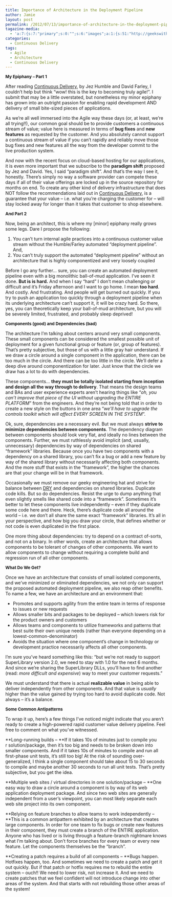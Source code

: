 ```yaml
---
title: Importance of Architecture in the Deployment Pipeline
author: Jamie
layout: post
permalink: /2012/07/13/importance-of-architecture-in-the-deployment-pipeline/
tagazine-media:
  - 'a:7:{s:7:"primary";s:0:"";s:6:"images";a:1:{s:51:"http://geekswithblogs.net/jkurtz/aggbug/146581.aspx";a:6:{s:8:"file_url";s:51:"http://geekswithblogs.net/jkurtz/aggbug/146581.aspx";s:5:"width";s:1:"1";s:6:"height";s:1:"1";s:4:"type";s:5:"image";s:4:"area";s:1:"1";s:9:"file_path";s:0:"";}}s:6:"videos";a:0:{}s:11:"image_count";s:1:"1";s:6:"author";s:8:"37758482";s:7:"blog_id";s:8:"38292748";s:9:"mod_stamp";s:19:"2012-07-15 01:54:42";}'
categories:
  - Continuous Delivery
tags:
  - Agile
  - Architecture
  - Continuous Delivery
---
```

**<span style="font-size: small;">My Epiphany – Part 1</span>**

After reading <a href="http://www.amazon.com/Continuous-Delivery-Deployment-Automation-Addison-Wesley/dp/0321601912/ref=sr_1_1?ie=UTF8&qid=1313687382&sr=8-1" target="_blank">Continuous Delivery</a>, by Jez Humble and David Farley, I couldn’t help but think “wow! this is the key to becoming truly agile!”. I submit that may be a little overstated, but nonetheless my minor epiphany has grown into an outright passion for enabling rapid development AND delivery of small bite-sized pieces of applications.

As we’re all well immersed into the Agile way these days (or, at least, we’re all trying!!), our common goal should be to provide customers a continuous stream of value; value here is measured in terms of **bug fixes** and **new features** as requested by the customer. And you absolutely cannot support a continuous stream of value if you can’t rapidly and reliably move those bug fixes and new features all the way from the developer commit to the live production system.

And now with the recent focus on cloud-based hosting for our applications, it is even more important that we subscribe to the **paradigm shift** proposed by Jez and David. Yes, I said “paradigm shift”. And that’s the way I see it, honestly. There’s simply no way a software provider can compete these days if all of their value offerings are locked up in the source repository for months on end. To create any other kind of delivery infrastructure that does NOT follow the recommendations laid out in <a href="http://www.amazon.com/Continuous-Delivery-Deployment-Automation-Addison-Wesley/dp/0321601912/ref=sr_1_1?ie=UTF8&qid=1313687382&sr=8-1" target="_blank">Continuous Delivery</a>, is a guarantee that your value – i.e. what you’re charging the customer for – will stay locked away for longer than it takes that customer to shop elsewhere.

**<span style="font-size: small;">And Part 2</span>**

Now, being an architect, this is where my [minor] epiphany really grows some legs. Dare I propose the following:

  1. You can’t turn internal agile practices into a continuous customer value stream without the Humble/Farley automated “deployment pipeline”. And,
  2. You can’t truly support the automated “deployment pipeline” without an architecture that is highly componentized and very loosely coupled

Before I go any further… sure, you can create an automated deployment pipeline even with a big monolithic ball-of-mud application. I’ve seen it done. **But is is hard.** And when I say “hard” I don’t mean challenging or difficult and it’s Friday afternoon and I want to go home. I mean **too hard**. And costly. And frustrating. And people will get burned out quickly. If you try to push an application too quickly through a deployment pipeline when its underlying architecture can’t support it, it will be crazy hard. So there, yes, you can theoretically keep your ball-of-mud architecture, but you will be severely limited, frustrated, and probably sleep deprived!

**<span style="font-size: small;">Components (good) and Dependencies (bad)</span>**

The architecture I’m talking about centers around very small components. These small components can be considered the smallest possible unit of deployment for a given functional group or feature (or, group of features). That’s pretty subjective, but those of us with a little gray hair understand. If we draw a circle around a single component in the application, there can be too much in the circle. And there can be too little in the circle. We’ll defer a deep dive around componentization for later. Just know that the circle we draw has a lot to do with dependencies.

These components… **they must be totally isolated starting from inception and design all the way through to delivery**. That means the design teams and BAs and user experience experts aren’t hearing things like “*oh, you can’t improve that piece of the UI without upgrading the ENTIRE PLATFORM*” from the engineers. And they’re not being told that in order to create a new style on the buttons in one area “*we’ll have to upgrade the controls toolkit which will affect EVERY SCREEN IN THE SYSTEM*”.

Ok, sure, dependencies are a necessary evil. But we must always **strive to minimize dependencies between components**. The dependency diagram between components should look very flat, and ideally no lines between the components. Further, we must ruthlessly avoid implicit (and, usually, unnecessary) dependencies by way of dependencies on shared “framework” libraries. Because once you have two components with a dependency on a shared library, you can’t fix a bug or add a new feature by way of the shared library without necessarily affecting both components. And the more stuff that exists in the “framework”, the higher the chances are that your change will be in that framework.

Occasionally we must remove our geeky engineering hat and strive for balance between <a href="http://en.wikipedia.org/wiki/Don't_repeat_yourself" target="_blank">DRY</a> and dependencies on shared libraries. Duplicate code kills. But so do dependencies. Resist the urge to dump anything that even slightly smells like shared code into a “framework”. Sometimes it’s better to let these components live independently – even if they duplicate some code here and there. Heck, there’s duplicate code all around the world – i.e. we don’t all share the same exact “framework” libraries. It’s all in your perspective, and how big you draw your circle, that defines whether or not code is even duplicated in the first place.

One more thing about dependencies: try to depend on a contract of-sorts, and not on a binary. In other words, create an architecture that allows components to be tolerant of changes of other components. We want to allow components to change without requiring a complete build and regression run of all other components.

**<span style="font-size: small;">What Do We Get?</span>**

Once we have an architecture that consists of small isolated components, and we’ve minimized or eliminated dependencies, we not only can support the proposed automated deployment pipeline, we also reap other benefits. To name a few, we have an architecture and an environment that:

  * Promotes and supports agility from the entire team in terms of response to issues or new requests
  * Allows smaller bits and packages to be deployed – which lowers risk for the product owners and customers
  * Allows teams and components to utilize frameworks and patterns that best suite their own unique needs (rather than everyone depending on a lowest-common-denominator)
  * Avoids the situation where one component’s change in technology or development practice necessarily affects all other components.

I’m sure you’ve heard something like this: “but we’re not ready to support SuperLibrary version 2.0, we need to stay with 1.0 for the next 6 months. And since we’re sharing the SuperLibrary DLLs, you’ll have to find another (read: *more difficult and expensive*) way to meet your customer requests.”

We must understand that there is actual **realizable value** in being able to deliver independently from other components. And that value is *usually* higher than the value gained by trying too hard to avoid duplicate code. Not always – it’s a balance.

**<span style="font-size: small;">Some Common Antipatterns</span>**

To wrap it up, here’s a few things I’ve noticed might indicate that you aren’t ready to create a high-powered rapid customer value delivery pipeline. Feel free to comment on what you’ve witnessed.

**Long-running builds – **If it takes 10s of minutes just to compile you  
r solution/package, then it’s too big and needs to be broken down into smaller components. And if it takes 10s of minutes to compile and run all first-phase unit tests, it’s still too big! At the risk of sounding over-generalized, I think a single component should take about 15 to 30 seconds to compile and maybe another 30 seconds to run all unit tests. That’s pretty subjective, but you get the idea.

**Multiple web sites / virtual directories in one solution/package – **One easy way to draw a circle around a component is by way of its web application deployment package. And since two web sites are generally independent from a user’s viewpoint, you can most likely separate each web site project into its own component.

**Relying on feature branches to allow teams to work independently – **This is a common antipattern exhibited by an architecture that creates large components. In order for one team to fix bugs or create new features in their component, they must create a branch of the ENTIRE application. Anyone who has lived or is living through a feature-branch nightmare knows what I’m talking about. Don’t force branches for every team or every new feature. Let the components themselves be the “branch”.

**Creating a patch requires a build of all components – **Bugs happen. Hotfixes happen, too. And sometimes we need to create a patch and get it out quickly. But if that patch or hotfix requires me to rebuild the entire system – ouch!! We need to lower risk, not increase it. And we need to create patches that we feel confident will not introduce change into other areas of the system. And that starts with not rebuilding those other areas of the system!

<img src="http://geekswithblogs.net/jkurtz/aggbug/146581.aspx" alt="" width="1" height="1" />